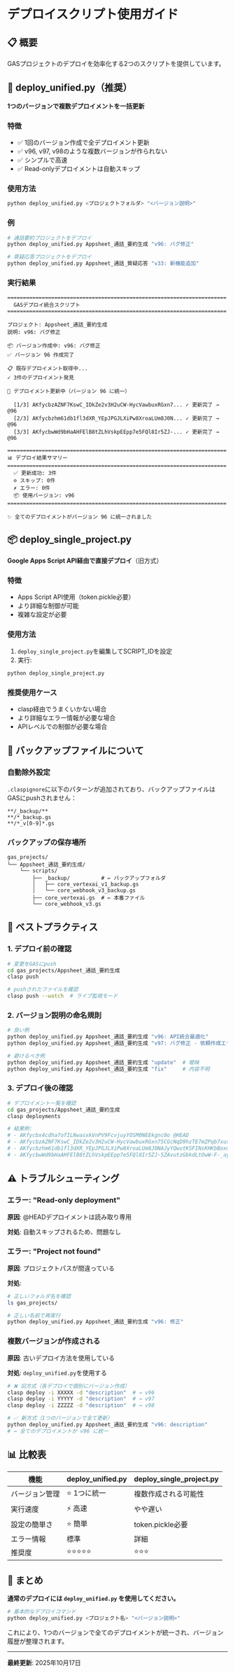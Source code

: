 # デプロイスクリプト使用ガイド

## 📋 概要

GASプロジェクトのデプロイを効率化する2つのスクリプトを提供しています。

## 🚀 deploy_unified.py（推奨）

**1つのバージョンで複数デプロイメントを一括更新**

### 特徴
- ✅ 1回のバージョン作成で全デプロイメント更新
- ✅ v96, v97, v98のような複数バージョンが作られない
- ✅ シンプルで高速
- ✅ Read-onlyデプロイメントは自動スキップ

### 使用方法

```bash
python deploy_unified.py <プロジェクトフォルダ> "<バージョン説明>"
```

### 例

```bash
# 通話要約プロジェクトをデプロイ
python deploy_unified.py Appsheet_通話_要約生成 "v96: バグ修正"

# 質疑応答プロジェクトをデプロイ
python deploy_unified.py Appsheet_通話_質疑応答 "v33: 新機能追加"
```

### 実行結果

```
======================================================================
  GASデプロイ統合スクリプト
======================================================================

プロジェクト: Appsheet_通話_要約生成
説明: v96: バグ修正

📦 バージョン作成中: v96: バグ修正
✅ バージョン 96 作成完了

📋 既存デプロイメント取得中...
✓ 3件のデプロイメント発見

🔄 デプロイメント更新中（バージョン 96 に統一）

  [1/3] AKfycbzAZNF7KswC_IDkZe2v3H2uCW-HycVawbuxRGxn7... ✓ 更新完了 → @96
  [2/3] AKfycbzhm61db1fl3dXR_YEpJPGJLXiPw8XroaLUm8J0N... ✓ 更新完了 → @96
  [3/3] AKfycbwWd9bHaAHFElB8tZLhVskpEEpp7e5FQl8Ir5ZJ-... ✓ 更新完了 → @96

======================================================================
📊 デプロイ結果サマリー
======================================================================
  ✅ 更新成功: 3件
  ⊘ スキップ: 0件
  ✗ エラー: 0件
  📦 使用バージョン: v96
======================================================================

✨ 全てのデプロイメントがバージョン 96 に統一されました
```

## 📦 deploy_single_project.py

**Google Apps Script API経由で直接デプロイ**（旧方式）

### 特徴
- Apps Script API使用（token.pickle必要）
- より詳細な制御が可能
- 複雑な設定が必要

### 使用方法

1. `deploy_single_project.py`を編集してSCRIPT_IDを設定
2. 実行:

```bash
python deploy_single_project.py
```

### 推奨使用ケース

- clasp経由でうまくいかない場合
- より詳細なエラー情報が必要な場合
- APIレベルでの制御が必要な場合

## 🔧 バックアップファイルについて

### 自動除外設定

`.claspignore`に以下のパターンが追加されており、バックアップファイルはGASにpushされません：

```
**/_backup/**
**/*_backup.gs
**/*_v[0-9]*.gs
```

### バックアップの保存場所

```
gas_projects/
└── Appsheet_通話_要約生成/
    └── scripts/
        ├── _backup/          # ← バックアップフォルダ
        │   ├── core_vertexai_v1_backup.gs
        │   └── core_webhook_v3_backup.gs
        ├── core_vertexai.gs  # ← 本番ファイル
        └── core_webhook_v3.gs
```

## 📝 ベストプラクティス

### 1. デプロイ前の確認

```bash
# 変更をGASにpush
cd gas_projects/Appsheet_通話_要約生成
clasp push

# pushされたファイルを確認
clasp push --watch  # ライブ監視モード
```

### 2. バージョン説明の命名規則

```bash
# 良い例
python deploy_unified.py Appsheet_通話_要約生成 "v96: API統合最適化"
python deploy_unified.py Appsheet_通話_要約生成 "v97: バグ修正 - 依頼作成エラー"

# 避けるべき例
python deploy_unified.py Appsheet_通話_要約生成 "update"  # 曖昧
python deploy_unified.py Appsheet_通話_要約生成 "fix"     # 内容不明
```

### 3. デプロイ後の確認

```bash
# デプロイメント一覧を確認
cd gas_projects/Appsheet_通話_要約生成
clasp deployments

# 結果例:
# - AKfycbx4cdha7ofILNwasxkVnPV9FcvjuyYOSM0NEEkgnc0o @HEAD
# - AKfycbzAZNF7KswC_IDkZe2v3H2uCW-HycVawbuxRGxn75CGcNqD9hzTE7mZPqb7xusBQ-06Pg @96
# - AKfycbzhm61db1fl3dXR_YEpJPGJLXiPw8XroaLUm8J0NAJyYQwutKSFINsKHKbBoxutEhfriA @96
# - AKfycbwWd9bHaAHFElB8tZLhVskpEEpp7e5FQl8Ir5ZJ-5ZAvutzGbkdLtOwW-F-_ay-33xcFQ @96
```

## ⚠️ トラブルシューティング

### エラー: "Read-only deployment"

**原因**: @HEADデプロイメントは読み取り専用

**対処**: 自動スキップされるため、問題なし

### エラー: "Project not found"

**原因**: プロジェクトパスが間違っている

**対処**:
```bash
# 正しいフォルダ名を確認
ls gas_projects/

# 正しい名前で再実行
python deploy_unified.py Appsheet_通話_要約生成 "v96: 修正"
```

### 複数バージョンが作成される

**原因**: 古いデプロイ方法を使用している

**対処**: `deploy_unified.py`を使用する

```bash
# ❌ 旧方式（各デプロイで個別にバージョン作成）
clasp deploy -i XXXXX -d "description"  # → v96
clasp deploy -i YYYYY -d "description"  # → v97
clasp deploy -i ZZZZZ -d "description"  # → v98

# ✅ 新方式（1つのバージョンで全て更新）
python deploy_unified.py Appsheet_通話_要約生成 "v96: description"
# → 全てのデプロイメントが v96 に統一
```

## 📊 比較表

| 機能 | deploy_unified.py | deploy_single_project.py |
|------|-------------------|--------------------------|
| バージョン管理 | ⭐ 1つに統一 | 複数作成される可能性 |
| 実行速度 | ⚡ 高速 | やや遅い |
| 設定の簡単さ | ⭐ 簡単 | token.pickle必要 |
| エラー情報 | 標準 | 詳細 |
| 推奨度 | ⭐⭐⭐⭐⭐ | ⭐⭐⭐ |

## 🎯 まとめ

**通常のデプロイには `deploy_unified.py` を使用してください。**

```bash
# 基本的なデプロイコマンド
python deploy_unified.py <プロジェクト名> "<バージョン説明>"
```

これにより、1つのバージョンで全てのデプロイメントが統一され、バージョン履歴が整理されます。

---

**最終更新**: 2025年10月17日
